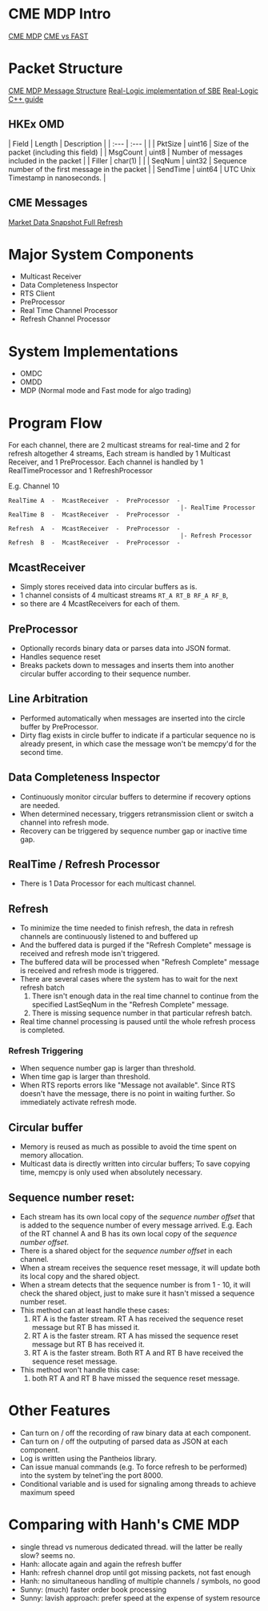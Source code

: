 
# CME MDP Intro
[CME MDP](http://www.cmegroup.com/confluence/display/EPICSANDBOX/CME+Market+Data)
[CME vs FAST](http://ftw.edu.wwx.tw/Home/kgq/gmds-wen-zhang-suo-yin/gmds/cmemdp30deguihuayujianzhi)


# Packet Structure
[CME MDP Message Structure](http://www.cmegroup.com/confluence/display/EPICSANDBOX/MDP+3.0+-+Packet+and+Message+Headers)
[Real-Logic implementation of SBE](https://github.com/real-logic/simple-binary-encoding)
[Real-Logic C++ guide](https://github.com/real-logic/simple-binary-encoding/wiki/Cpp-User-Guide)


## HKEx OMD

| Field    | Length  | Description                                        |
| :---     | :---    |                                                    |
| PktSize  | uint16  | Size of the packet (including this field)          |
| MsgCount | uint8   | Number of messages included in the packet          |
| Filler   | char(1) |                                                    |
| SeqNum   | uint32  | Sequence number of the first message in the packet |
| SendTime | uint64  | UTC Unix Timestamp in nanoseconds.                 |

## CME Messages

[Market Data Snapshot Full Refresh](http://www.cmegroup.com/confluence/display/EPICSANDBOX/MDP+3.0+-+Market+Data+Snapshot+Full+Refresh)

# Major System Components
-   Multicast Receiver
-   Data Completeness Inspector
-   RTS Client
-   PreProcessor
-   Real Time Channel Processor
-   Refresh Channel Processor

# System Implementations
-  OMDC
-  OMDD
-  MDP  (Normal mode and Fast mode for algo trading)

# Program Flow

For each channel, there are 2 multicast streams for real-time and 2 for refresh altogether 4 streams,
Each stream is handled by 1 Multicast Receiver, and 1 PreProcessor.
Each channel is handled by 1 RealTimeProcessor and 1 RefreshProcessor

E.g. Channel 10

    RealTime A  -  McastReceiver  -  PreProcessor  -
                                                    |- RealTime Processor
    RealTime B  -  McastReceiver  -  PreProcessor  -
    
    Refresh  A  -  McastReceiver  -  PreProcessor  -
                                                    |- Refresh Processor
    Refresh  B  -  McastReceiver  -  PreProcessor  -


## McastReceiver
-   Simply stores received data into circular buffers as is.
-   1 channel consists of 4 multicast streams `RT_A RT_B RF_A RF_B`,
-   so there are 4 McastReceivers for each of them.

## PreProcessor
-   Optionally records binary data or parses data into JSON format.
-   Handles sequence reset
-   Breaks packets down to messages and inserts them into another circular buffer according to their sequence number.

## Line Arbitration
-   Performed automatically when messages are inserted into the circle buffer by PreProcessor.
-   Dirty flag exists in circle buffer to indicate if a particular sequence no is already present, in which case the message won't be memcpy'd for the second time.

## Data Completeness Inspector
-   Continuously monitor circular buffers to determine if recovery options are needed.
-   When determined necessary, triggers retransmission client or switch a channel into refresh mode.
-   Recovery can be triggered by sequence number gap or inactive time gap.

## RealTime / Refresh Processor
-   There is 1 Data Processor for each multicast channel.

## Refresh
-   To minimize the time needed to finish refresh, the data in refresh channels are continuously listened to and buffered up
-   And the buffered data is purged if the "Refresh Complete" message is received and refresh mode isn't triggered.
-   The buffered data will be processed when "Refresh Complete" message is received and refresh mode is triggered.
-   There are several cases where the system has to wait for the next refresh batch
    1.  There isn't enough data in the real time channel to continue from the specified LastSeqNum in the "Refresh Complete" message.
    1.  There is missing sequence number in that particular refresh batch.
-   Real time channel processing is paused until the whole refresh process is completed.

### Refresh Triggering
-   When sequence number gap is larger than threshold.
-   When time gap is larger than threshold.
-   When RTS reports errors like "Message not available". Since RTS doesn't have the message, there is no point in waiting further. So immediately activate refresh mode.

## Circular buffer
-   Memory is reused as much as possible to avoid the time spent on memory allocation.
-   Multicast data is directly written into circular buffers; To save copying time, memcpy is only used when absolutely necessary.

## Sequence number reset:
-   Each stream has its own local copy of the *sequence number offset* that is added to the sequence number of every message arrived.
    E.g. Each of the RT channel A and B has its own local copy of the *sequence number offset*.
-   There is a shared object for the *sequence number offset* in each channel.
-   When a stream receives the sequence reset message, it will update both its local copy and the shared object.
-   When a stream detects that the sequence number is from 1 - 10, it will check the shared object, just to make sure it hasn't missed a sequence number reset.
-   This method can at least handle these cases:
    1.   RT A is the faster stream. RT A has received the sequence reset message but RT B has missed it.
    2.   RT A is the faster stream. RT A has missed the sequence reset message but RT B has received it.
    3.   RT A is the faster stream. Both RT A and RT B have received the sequence reset message.
-   This method won't handle this case:
    1.   both RT A and RT B have missed the sequence reset message.

# Other Features
-   Can turn on / off the recording of raw binary data at each component.
-   Can turn on / off the outputing of parsed data as JSON at each component.
-   Log is written using the Pantheios library.
-   Can issue manual commands (e.g. To force refresh to be performed) into the system by telnet'ing the port 8000.
-   Conditional variable and is used for signaling among threads to achieve maximum speed


# Comparing with Hanh's CME MDP
- single thread vs numerous dedicated thread. will the latter be really slow? seems no.
- Hanh: allocate again and again the refresh buffer
- Hanh: refresh channel drop until got missing packets, not fast enough
- Hanh: no simultaneous handling of multiple channels / symbols, no good
- Sunny: (much) faster order book processing
- Sunny: lavish approach: prefer speed at the expense of system resource
